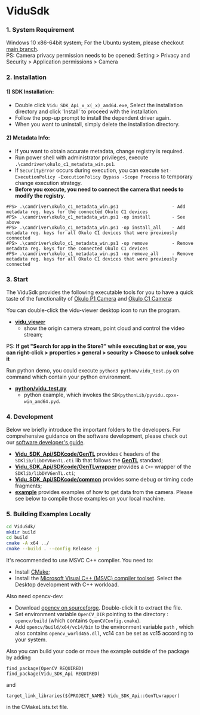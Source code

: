 # ViduSdk

### 1. System Requirement

Windows 10 x86-64bit system; For the Ubuntu system, please checkout [main branch](https://github.com/point-spread/ViduSdk).  
PS: Camera privacy permission needs to be opened: Setting > Privacy and Security > Application permissions > Camera

### 2. Installation

#### 1) SDK Installation:

* Double click `Vidu_SDK_Api_x_x(_x)_amd64.exe`, Select the installation directory and click 'Install' to proceed with the installation.
* Follow the pop-up prompt to install the dependent driver again.
* When you want to uninstall, simply delete the installation directory.

#### 2) Metadata Info:

* If you want to obtain accurate metadata, change registry is required.
* Run power shell with administrator privileges, execute `.\camdriver\okulo_c1_metadata_win.ps1`.
* If `SecurityError` occurs during execution, you can execute `Set-ExecutionPolicy -ExecutionPolicy Bypass -Scope Process` to temporary change execution strategy.
* **Before you execute, you need to connect the camera that needs to modify the registry**.
```
#PS> .\camdriver\okulo_c1_metadata_win.ps1                    - Add metadata reg. keys for the connected Okulo C1 devices
#PS> .\camdriver\okulo_c1_metadata_win.ps1 -op install        - See above
#PS> .\camdriver\okulo_c1_metadata_win.ps1 -op install_all    - Add metadata reg. keys for all Okulo C1 devices that were previously connected
#PS> .\camdriver\okulo_c1_metadata_win.ps1 -op remove         - Remove metadata reg. keys for the connected Okulo C1 devices
#PS> .\camdriver\okulo_c1_metadata_win.ps1 -op remove_all     - Remove metadata reg. keys for all Okulo C1 devices that were previously connected
```

### 3. Start

The ViduSdk provides the following executable tools for you to have a quick taste of the functionality of [Okulo P1 Camera](https://www.pointspread.cn/okulo-p1) and [Okulo C1 Camera](https://www.pointspread.cn/okulo-c1):

You can double-click the vidu-viewer desktop icon to run the program.
* **[vidu_viewer](vidu_viewer.exe)**
  * show the origin camera stream, point cloud and control the video stream;

PS: **If get "Search for app in the Store?" while executing bat or exe, you can right-click > properties > general > security > Choose to unlock solve it**

Run python demo, you could execute `python3 python/vidu_test.py` on command which contain your python environment.
* **[python/vidu_test.py](./python/vidu_test.py)**
  * python example, which invokes the ``SDKpythonLib/pyvidu.cpxx-win_amd64.pyd``.

### 4. Development

Below we briefly introduce the important folders to the developers. For comprehensive guidance on the software development, please check out our [software developer's guide](https://fv9fikyv7kp.feishu.cn/drive/folder/K4KSfXzwUl5FnIdXq1Dca5IFnWo).

* **[Vidu_SDK_Api/SDKcode/GenTL](./Vidu_SDK_Api/SDKcode/GenTL)** provides ``C`` headers of the ``SDKlib/libDYVGenTL.cti`` lib that follows the **[GenTL](https://www.emva.org/wp-content/uploads/GenICam_GenTL_1_5.pdf)** standard;
* **[Vidu_SDK_Api/SDKcode/GenTLwrapper](./Vidu_SDK_Api/SDKcode/GenTLwrapper)** provides a ``C++`` wrapper of the ``SDKlib/libDYVGenTL.cti``;
* **[Vidu_SDK_Api/SDKcode/common](./Vidu_SDK_Api/SDKcode/common)** provides some debug or timing code fragments;
* **[example](./example)** provides examples of how to get data from the camera. Please see below to compile those examples on your local machine.

### 5. Building Examples Locally

```bash
cd ViduSdk/
mkdir build
cd build
cmake -A x64 ../
cmake --build . --config Release -j 
```

It's recommended to use MSVC C++ compiler. You need to:
- Install [CMake](https://github.com/Kitware/CMake/releases/download/v3.23.2/cmake-3.23.2-windows-x86_64.msi);
- Install the [Microsoft Visual C++ (MSVC) compiler toolset](https://aka.ms/vs/17/release/vs_BuildTools.exe). Select the Desktop development with C++ workload.

Also need opencv-dev:
* Download [opencv on sourceforge](https://udomain.dl.sourceforge.net/project/opencvlibrary/4.5.5/opencv-4.5.5-vc14_vc15.exe). Double-click it to extract the file.
* Set environment variable `OpenCV_DIR` pointing to the directory : `opencv/build` (which contains `OpenCVConfig.cmake`).
* Add `opencv/build/x64/vc14/bin` to the environment variable `path` , which also contains `opencv_world455.dll`, vc14 can be set as vc15 according to your system.

Also you can build your code or move the example outside of the package by adding

```
find_package(OpenCV REQUIRED)
find_package(Vidu_SDK_Api REQUIRED)
```

and

```
target_link_libraries(${PROJECT_NAME} Vidu_SDK_Api::GenTLwrapper)
```

in the CMakeLists.txt file.
